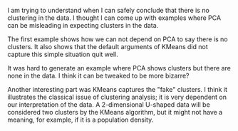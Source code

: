 I am trying to understand when I can safely conclude that there is no clustering in the data. I thought I can come up with examples where PCA can be misleading in expecting clusters in the data. 

The first example shows how we can not depend on PCA to say there is no clusters. It also shows that the default arguments of KMeans did not capture this simple situation quit well. 

It was hard to generate an example where PCA shows clusters but there are none in the data. I think it can be tweaked to be more bizarre? 

Another interesting part was KMeans captures the "fake" clusters. I think it illustrates the classical issue of clustering analysis; it is very dependent on our interpretation of the data. A 2-dimensional U-shaped data will be considered two clusters by the KMeans algorithm, but it might not have a meaning, for example, if it is a population density.  

